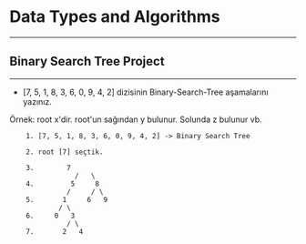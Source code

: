 # Data Types and Algorithms
---
## Binary Search Tree Project
---

* [7, 5, 1, 8, 3, 6, 0, 9, 4, 2] dizisinin Binary-Search-Tree aşamalarını yazınız.

Örnek: root x'dir. root'un sağından y bulunur. Solunda z bulunur vb.

        1. [7, 5, 1, 8, 3, 6, 0, 9, 4, 2] -> Binary Search Tree

        2. root [7] seçtik.

        3.	 	  7
                    /   \
        4. 	       5     8
                  /	    / \
        5.	     1	   6   9
                / \
        6.	   0   3
                  / \
        7.       2   4